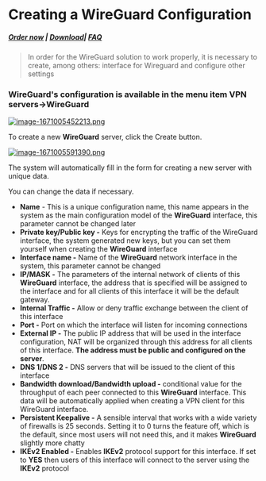 # Creating a WireGuard Configuration

##### [Order now](https://puqcloud.com/index.php?rp=/store/puqvpn) | [Download](https://download.puqcloud.com/cp/puqvpncp/)| [FAQ](https://faq.puqcloud.com)

>In order for the WireGuard solution to work properly, it is necessary to create, among others: interface for Wireguard and configure other settings

### **WireGuard's** configuration is available in the menu item **VPN servers-&gt;WireGuard**

[![image-1671005452213.png](https://doc.puq.info/uploads/images/gallery/2022-12/scaled-1680-/image-1671005452213.png)](https://doc.puq.info/uploads/images/gallery/2022-12/image-1671005452213.png)

To create a new **WireGuard** server, click the Create button.

[![image-1671005591390.png](https://doc.puq.info/uploads/images/gallery/2022-12/scaled-1680-/image-1671005591390.png)](https://doc.puq.info/uploads/images/gallery/2022-12/image-1671005591390.png)

The system will automatically fill in the form for creating a new server with unique data.

You can change the data if necessary.

- **Name** - This is a unique configuration name, this name appears in the system as the main configuration model of the **WireGuard** interface, this parameter cannot be changed later
- **Private key/Public key -** Keys for encrypting the traffic of the WireGuard interface, the system generated new keys, but you can set them yourself when creating the **WireGuard** interface
- **Interface name -** Name of the **WireGuard** network interface in the system, this parameter cannot be changed
- **IP/MASK -** The parameters of the internal network of clients of this **WireGuard** interface, the address that is specified will be assigned to the interface and for all clients of this interface it will be the default gateway.
- **Internal Traffic -** Allow or deny traffic exchange between the client of this interface
- **Port -** Port on which the interface will listen for incoming connections
- **External IP -** The public IP address that will be used in the interface configuration, NAT will be organized through this address for all clients of this interface. **The address must be public and configured on the server**.
- **DNS 1/DNS 2 -** DNS servers that will be issued to the client of this interface
- **Bandwidth download/Bandwidth upload -** conditional value for the throughput of each peer connected to this **WireGuard** interface. This data will be automatically applied when creating a VPN client for this WireGuard interface.
- **Persistent Keepalive -** A sensible interval that works with a wide variety of firewalls is 25 seconds. Setting it to 0 turns the feature off, which is the default, since most users will not need this, and it makes **WireGuard** slightly more chatty
- **IKEv2 Enabled -** Enables **IKEv2** protocol support for this interface. If set to **YES** then users of this interface will connect to the server using the **IKEv2** protocol
